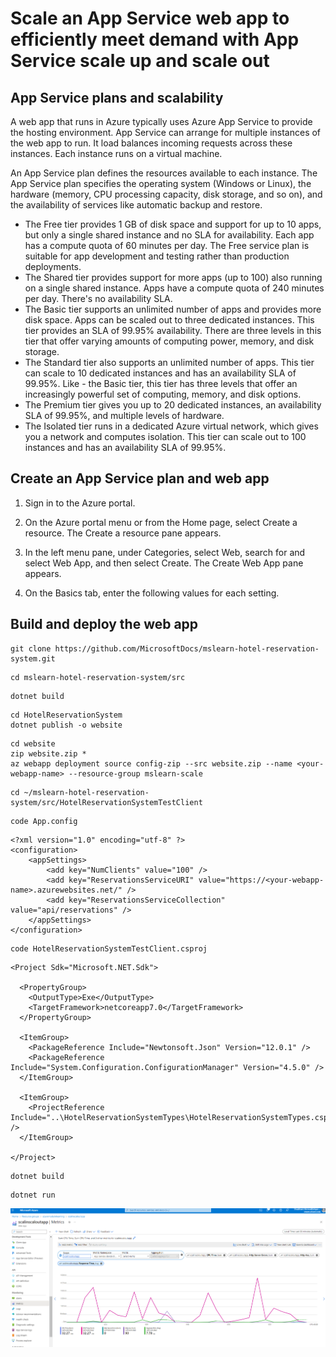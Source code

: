 # Scale an App Service web app to efficiently meet demand with App Service scale up and scale out

## App Service plans and scalability

A web app that runs in Azure typically uses Azure App Service to provide the hosting environment. App Service can arrange for multiple instances of the web app to run. It load balances incoming requests across these instances. Each instance runs on a virtual machine.

An App Service plan defines the resources available to each instance. The App Service plan specifies the operating system (Windows or Linux), the hardware (memory, CPU processing capacity, disk storage, and so on), and the availability of services like automatic backup and restore.

- The Free tier provides 1 GB of disk space and support for up to 10 apps, but only a single shared instance and no SLA for availability. Each app has a compute quota of 60 minutes per day. The Free service plan is suitable for app development and testing rather than production deployments.
- The Shared tier provides support for more apps (up to 100) also running on a single shared instance. Apps have a compute quota of 240 minutes per day. There's no availability SLA.
- The Basic tier supports an unlimited number of apps and provides more disk space. Apps can be scaled out to three dedicated instances. This tier provides an SLA of 99.95% availability. There are three levels in this tier that offer varying amounts of computing power, memory, and disk storage.
- The Standard tier also supports an unlimited number of apps. This tier can scale to 10 dedicated instances and has an availability SLA of 99.95%. Like - the Basic tier, this tier has three levels that offer an increasingly powerful set of computing, memory, and disk options.
- The Premium tier gives you up to 20 dedicated instances, an availability SLA of 99.95%, and multiple levels of hardware.
- The Isolated tier runs in a dedicated Azure virtual network, which gives you a network and computes isolation. This tier can scale out to 100 instances and has an availability SLA of 99.95%.

## Create an App Service plan and web app

1. Sign in to the Azure portal.

2. On the Azure portal menu or from the Home page, select Create a resource. The Create a resource pane appears.

3. In the left menu pane, under Categories, select Web, search for and select Web App, and then select Create. The Create Web App pane appears.

4. On the Basics tab, enter the following values for each setting.

## Build and deploy the web app

```
git clone https://github.com/MicrosoftDocs/mslearn-hotel-reservation-system.git
```

```
cd mslearn-hotel-reservation-system/src
```

```
dotnet build
```

```
cd HotelReservationSystem
dotnet publish -o website
```

```
cd website
zip website.zip *
az webapp deployment source config-zip --src website.zip --name <your-webapp-name> --resource-group mslearn-scale
```

```
cd ~/mslearn-hotel-reservation-system/src/HotelReservationSystemTestClient
```

```
code App.config
```

```
<?xml version="1.0" encoding="utf-8" ?>
<configuration>
    <appSettings>
        <add key="NumClients" value="100" />
        <add key="ReservationsServiceURI" value="https://<your-webapp-name>.azurewebsites.net/" />
        <add key="ReservationsServiceCollection" value="api/reservations" />
    </appSettings>
</configuration>
```

```
code HotelReservationSystemTestClient.csproj
```

```
<Project Sdk="Microsoft.NET.Sdk">

  <PropertyGroup>
    <OutputType>Exe</OutputType>
    <TargetFramework>netcoreapp7.0</TargetFramework>
  </PropertyGroup>

  <ItemGroup>
    <PackageReference Include="Newtonsoft.Json" Version="12.0.1" />
    <PackageReference Include="System.Configuration.ConfigurationManager" Version="4.5.0" />
  </ItemGroup>

  <ItemGroup>
    <ProjectReference Include="..\HotelReservationSystemTypes\HotelReservationSystemTypes.csproj" />
  </ItemGroup>

</Project>
```

```
dotnet build
```

```
dotnet run
```

![alt text](image.png)
